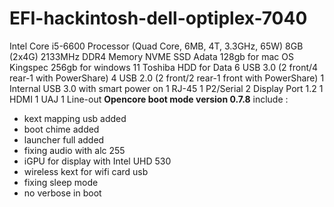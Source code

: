 # EFI-hackintosh-dell-optiplex-7040
Intel Core i5-6600 Processor (Quad Core, 6MB, 4T, 3.3GHz, 65W)
8GB (2x4G) 2133MHz DDR4 Memory
NVME SSD Adata 128gb for mac OS
Kingspec 256gb for windows 11
Toshiba HDD for Data
6 USB 3.0 (2 front/4 rear-1 with PowerShare)
4 USB 2.0 (2 front/2 rear-1 front with PowerShare)
1 Internal USB 3.0 with smart power on
1 RJ-45
1 P2/Serial
2 Display Port 1.2
1 HDMI
1 UAJ
1 Line-out
**Opencore boot mode version 0.7.8**
include :
- kext mapping usb added
- boot chime added
- launcher full added
- fixing audio with alc 255 
- iGPU for display with Intel UHD 530
- wireless kext for wifi card usb
- fixing sleep mode
- no verbose in boot
